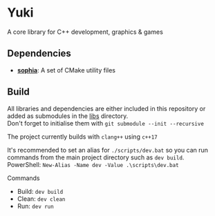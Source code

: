 # Yuki
A core library for C++ development, graphics & games

## Dependencies
- [**sophia**](https://github.com/r-ggraham/yuki): A set of CMake utility files

## Build
All libraries and dependencies are either included in this repository or added as submodules in the [libs](libs) directory.  
Don't forget to initialise them with `git submodule --init --recursive`

The project currently builds with `clang++` using `c++17`

It's recommended to set an alias for `./scripts/dev.bat` so you can run commands from the main project directory such as `dev build`.  
PowerShell: `New-Alias -Name dev -Value .\scripts\dev.bat`

Commands
- Build: `dev build`  
- Clean: `dev clean`
- Run: `dev run`
